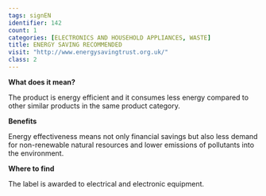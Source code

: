 ```yaml
---
tags: signEN
identifier: 142
count: 1
categories: [ELECTRONICS AND HOUSEHOLD APPLIANCES, WASTE]
title: ENERGY SAVING RECOMMENDED
visit: "http://www.energysavingtrust.org.uk/"
class: 2
---
```

**What does it mean?**

The product is energy efficient and it consumes less energy compared to other similar products in the same product category.

**Benefits**

Energy effectiveness means not only financial savings but also less demand for non-renewable natural resources and lower emissions of pollutants into the environment.

**Where to find**

The label is awarded to electrical and electronic equipment.